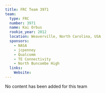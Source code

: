```yaml
---
title: FRC Team 3971
team:
  type: FRC
  number: 3971
  name: Kai Orbus
  rookie_year: 2012
  location: Weaverville, North Carolina, USA
  sponsors:
    - NASA
    - jcpenney
    - Qualcomm
    - TE Connectivity
    - North Buncombe High
  links:
    Website: 
---
```

No content has been added for this team